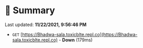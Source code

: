# 📖 Summary
Last updated: **11/22/2021, 9:56:46 PM**

- `GET` [https://Bhadwa-sala.toxicblte.repl.co](https://Bhadwa-sala.toxicblte.repl.co) - **Down** (179ms)
